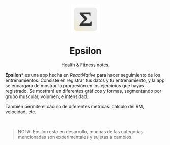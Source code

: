 <div>
 <p align="center">
  <img align="center" src="assets/images/logo2.png" width="90">
</p>

 <h1 align="center"><b>Epsilon</b></h1>
  <p align="center">
 Health & Fitness notes.
    <br />
 

**Epsilon*** es una app hecha en *ReactNative* para hacer seguimiento de los entrenamientos. Consiste en registrar tus datos y tu entrenamiento, y la app se encargará de mostrar la progresión en los ejercicios que hayas registrado. Se mostrará en diferentes gráficos y formas, segmentando por grupo muscular, volumen, e intensidad. 

También permite el cáculo de diferentes metricas: cálculo del RM, velocidad, etc.

<br/>

> NOTA: Epsilon esta en desarrollo, muchas de las categorias mencionadas son experimentales y sujetas a cambios.
